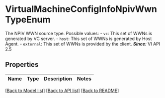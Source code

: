 # VirtualMachineConfigInfoNpivWwnTypeEnum

The NPIV WWN source type.  Possible values: - `vc`: This set of WWNs is generated by VC server. - `host`: This set of WWNs is generated by Host Agent. - `external`: This set of WWNs is provided by the client.    ***Since:*** VI API 2.5 

## Properties
Name | Type | Description | Notes
------------ | ------------- | ------------- | -------------

[[Back to Model list]](../README.md#documentation-for-models) [[Back to API list]](../README.md#documentation-for-api-endpoints) [[Back to README]](../README.md)


